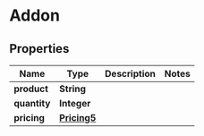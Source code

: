 

# Addon


## Properties

| Name | Type | Description | Notes |
|------------ | ------------- | ------------- | -------------|
|**product** | **String** |  |  |
|**quantity** | **Integer** |  |  |
|**pricing** | [**Pricing5**](Pricing5.md) |  |  |



